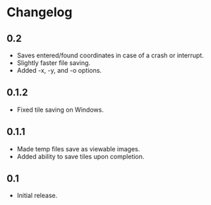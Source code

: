 # Changelog

## 0.2

 * Saves entered/found coordinates in case of a crash or interrupt.
 * Slightly faster file saving.
 * Added -x, -y, and -o options.

## 0.1.2

 * Fixed tile saving on Windows.

## 0.1.1

 * Made temp files save as viewable images.
 * Added ability to save tiles upon completion.

## 0.1

 * Initial release.
